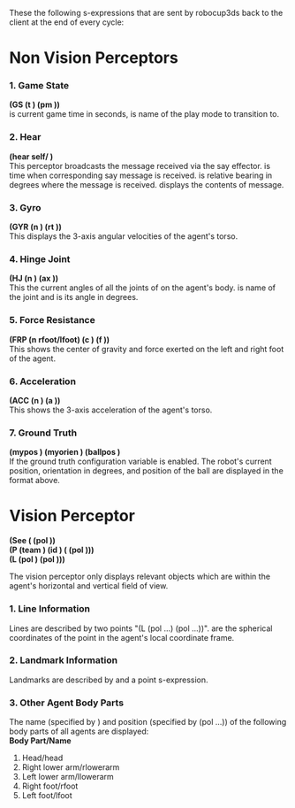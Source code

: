 These the following s-expressions that are sent by robocup3ds back to the client at the end of every cycle:

# Non Vision Perceptors #
### 1. Game State  
**(GS (t <time>) (pm <playmode>))**  
<time> is current game time in seconds, <playmode> is name of the play mode to transition to.

### 2. Hear
**(hear <time> self/<direction> <message>)**  
This perceptor broadcasts the message received via the say effector. <time> is time when corresponding say message is received. <direction> is relative bearing in degrees where the message is received. <message> displays the contents of message. 

### 3. Gyro  
**(GYR (n <name>) (rt <x> <y> <z>))**  
This displays the 3-axis angular velocities of the agent's torso.

### 4. Hinge Joint  
**(HJ (n <name>) (ax <ax>))**  
This the current angles of all the joints of on the agent's body. <name> is name of the joint and <ax> is its angle in degrees. 

### 5. Force Resistance  
**(FRP (n rfoot/lfoot) (c <px> <py> <pz>) (f <fx> <fy> <fz>))**  
This shows the center of gravity and force exerted on the left and right foot of the agent.

### 6. Acceleration  
**(ACC (n <name>) (a <x> <y> <z>))**  
This shows the 3-axis acceleration of the agent's torso.  

### 7. Ground Truth
**(mypos <x> <y> <z>) (myorien <yaw>) (ballpos <x> <y> <z>)**  
If the ground truth configuration variable is enabled. The robot's current position, orientation in degrees, and position of the ball are displayed in the format above.  

# Vision Perceptor #
**(See (<name> (pol <distance> <angle1> <angle2>))  
(P (team <teamname>) (id <playerID>) (<bodypart> (pol <distance> <angle1> <angle2>)))  
(L (pol <distance> <angle1> <angle2>) (pol <distance> <angle1> <angle2>)))** 

The vision perceptor only displays relevant objects which are within the agent's horizontal and vertical field of view.  

### 1. Line Information  
Lines are described by two points "(L (pol ...) (pol ...))". <distance> <angle1> <angle2> are the spherical coordinates of the point in the agent's local coordinate frame. 

### 2. Landmark Information
Landmarks are described by <name> and a point s-expression.  

### 3. Other Agent Body Parts  
The name (specified by <bodypart>) and position (specified by (pol ...)) of the following body parts of all agents are displayed:  
**Body Part/Name**  
1. Head/head  
2. Right lower arm/rlowerarm  
3. Left lower arm/llowerarm  
4. Right foot/rfoot  
5. Left foot/lfoot  